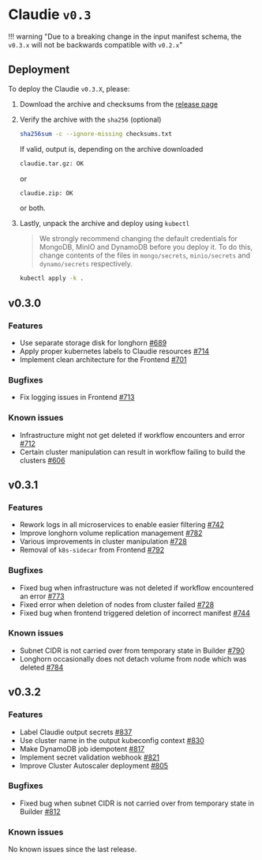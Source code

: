 # Claudie `v0.3`

!!! warning "Due to a breaking change in the input manifest schema, the `v0.3.x` will not be backwards compatible with `v0.2.x`"

## Deployment

To deploy the Claudie `v0.3.X`, please:

1. Download the archive and checksums from the [release page](https://github.com/berops/claudie/releases)

2. Verify the archive with the `sha256` (optional)

    ```sh
    sha256sum -c --ignore-missing checksums.txt
    ```

    If valid, output is, depending on the archive downloaded

    ```sh
    claudie.tar.gz: OK
    ```

    or

    ```sh
    claudie.zip: OK
    ```

    or both.

3. Lastly, unpack the archive and deploy using `kubectl`

    > We strongly recommend changing the default credentials for MongoDB, MinIO and DynamoDB before you deploy it. To do this, change contents of the files in `mongo/secrets`, `minio/secrets` and `dynamo/secrets` respectively.

    ```sh
    kubectl apply -k .
    ```

## v0.3.0

### Features

- Use separate storage disk for longhorn [#689](https://github.com/berops/claudie/pull/698)
- Apply proper kubernetes labels to Claudie resources [#714](https://github.com/berops/claudie/pull/714)
- Implement clean architecture for the Frontend [#701](https://github.com/berops/claudie/pull/701)

### Bugfixes

- Fix logging issues in Frontend [#713](https://github.com/berops/claudie/pull/713)

### Known issues

- Infrastructure might not get deleted if workflow encounters and error [#712](https://github.com/berops/claudie/issues/712)
- Certain cluster manipulation can result in workflow failing to build the clusters [#606](https://github.com/berops/claudie/issues/606)

## v0.3.1

### Features

- Rework logs in all microservices to enable easier filtering [#742](https://github.com/berops/claudie/pull/742)
- Improve longhorn volume replication management [#782](https://github.com/berops/claudie/pull/782)
- Various improvements in cluster manipulation [#728](https://github.com/berops/claudie/pull/728)
- Removal of `k8s-sidecar` from Frontend [#792](https://github.com/berops/claudie/pull/792)

### Bugfixes

- Fixed bug when infrastructure was not deleted if workflow encountered an error [#773](https://github.com/berops/claudie/pull/773)
- Fixed error when deletion of nodes from cluster failed [#728](https://github.com/berops/claudie/pull/728)
- Fixed bug when frontend triggered deletion of incorrect manifest [#744](https://github.com/berops/claudie/pull/744)

### Known issues

- Subnet CIDR is not carried over from temporary state in Builder [#790](https://github.com/berops/claudie/issues/790)
- Longhorn occasionally does not detach volume from node which was deleted [#784](https://github.com/berops/claudie/issues/784)

## v0.3.2

### Features

- Label Claudie output secrets [#837](https://github.com/berops/claudie/pull/837)
- Use cluster name in the output kubeconfig context [#830](https://github.com/berops/claudie/pull/830)
- Make DynamoDB job idempotent [#817](https://github.com/berops/claudie/pull/817)
- Implement secret validation webhook [#821](https://github.com/berops/claudie/pull/821)
- Improve Cluster Autoscaler deployment [#805](https://github.com/berops/claudie/pull/805)

### Bugfixes

- Fixed bug when subnet CIDR is not carried over from temporary state in Builder [#812](https://github.com/berops/claudie/pull/812)

### Known issues

No known issues since the last release.
